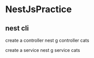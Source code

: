 # NestJsPractice

## nest cli 
create a controller 
nest g controller cats

create a service
nest g service cats 